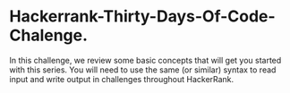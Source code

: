 # Hackerrank-Thirty-Days-Of-Code-Chalenge.
In this challenge, we review some basic concepts that will get you started with this series. You will need to use the same (or similar) syntax to read input and write output in challenges throughout HackerRank. 
